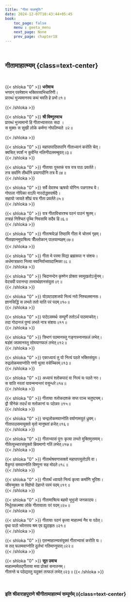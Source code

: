 ```yaml
---
title: "गीता फलश्रुतिः"
date: 2024-12-07T10:43:44+05:45
book:
    toc_page: false
    menu : geeta_menu
    next_page: None
    prev_page: chapter18
---
```


<br/>

## गीतामाहात्म्यम् {class=text-center}
<br/>

{{< shloka  "0"  >}}
**धरोवाच**   
भगवन् परमेशान भक्तिरव्यभिचारिणी।  
प्रारब्धं भुज्यमानस्य कथं भवति हे प्रभो॥१॥ 

{{< /shloka >}}

{{< shloka  "0"  >}}
**श्री विष्णुरुवाच**  
प्रारब्धं भुज्यमानो हि गीताभ्यासरतः सदा ।  
स मुक्तः स सुखी लोके कर्मणा नोपलिप्यते ॥२॥

{{< /shloka >}}

{{< shloka  "0"  >}}
महापापादिपापानि गीताध्यानं करोति चेत्।  
क्वचित् स्पर्शं न कुर्वन्ति नलिनीदलमम्बुवत्॥३॥  
{{< /shloka >}}

{{< shloka  "0"  >}}
गीतायाः पुस्तकं यत्र यत्र पाठः प्रवर्तते।  
तत्र सर्वाणि तीर्थानि प्रयागादीनि तत्र वै॥४॥  
{{< /shloka >}}

{{< shloka  "0"  >}}
सर्वे देवाश्च ऋषयो योगिनः पन्नगाश्च ये।  
गोपाला गोपिका वाऽपि नारदोद्धवपार्षदैः।  
सहायो जायते शीघ्रं यत्र गीता प्रवर्तते॥५॥  
{{< /shloka >}}

{{< shloka  "0"  >}}
यत्र गीताविचारश्च पठनं पाठनं श्रुतम्।  
तत्राहं निश्चितं पृथ्वि निवसामि सदैव हि॥६॥  
{{< /shloka >}}

{{< shloka  "0"  >}}
गीताश्रयेऽहं तिष्ठामि गीता मे चोत्तमं गृहम्।  
गीताज्ञानमुपाश्रित्य त्रीँल्लोकान् पालयाम्यहम्॥७॥  
{{< /shloka >}}

{{< shloka  "0"  >}}
गीता मे परमा विद्या ब्रह्मरूपा न संशयः।  
अर्धमात्राक्षरा नित्या स्वानिर्वाच्यपदात्मिका॥८॥  
{{< /shloka >}}

{{< shloka  "0"  >}}
चिदानन्देन कृष्णेन प्रोक्ता स्वमुखतोऽर्जुनम्।  
वेदत्रयी परानन्दा तत्त्वार्थज्ञानसंयुता॥९॥  
{{< /shloka >}}

{{< shloka  "0"  >}}
योऽष्टादशजपो नित्यं नरो निश्चलमानसः।  
ज्ञानसिद्धिं स लभते ततो याति परं पदम्॥१०॥  
{{< /shloka >}}

{{< shloka  "0"  >}}
पाठेऽसमर्थः सम्पूर्णे ततोऽर्धं पाठमाचरेत्।  
तदा गोदानजं पुण्यं लभते नात्र संशयः॥११॥  
{{< /shloka >}}

{{< shloka  "0"  >}}
त्रिभागं पठमानस्तु गङ्गास्नानफलं लभेत्।  
षडंशं जपमानस्तु सोमयागफलं लभेत्॥१२॥  
{{< /shloka >}}

{{< shloka  "0"  >}}
एकाध्यायं तु यो नित्यं पठते भक्तिसंयुतः।  
रुद्रलोकमवाप्नोति गणो भूत्वा वसेच्चिरम्॥१३॥  
{{< /shloka >}}

{{< shloka  "0"  >}}
अध्यायं श्लोकपादं वा नित्यं यः पठते नरः।  
स याति नरतां यावन्मन्वन्तरं वसुन्धरे॥१४॥  
{{< /shloka >}}

{{< shloka  "0"  >}}
गीतायाः श्लोकदशकं सप्त पञ्च चतुष्टयम्।  
द्वौ त्रीनेकं तदर्धं वा श्लोकानां यः पठेन्नरः॥१५॥  
{{< /shloka >}}

{{< shloka  "0"  >}}
चन्द्रलोकमवाप्नोति वर्षाणामयुतं ध्रुवम्।  
गीतापाठसमायुक्तो मृतो मानुषतां व्रजेत्॥१६॥  
{{< /shloka >}}

{{< shloka  "0"  >}}
गीताभ्यासं पुनः कृत्वा लभते मुक्तिमुत्तमाम्।  
गीतेत्युच्चारसंयुक्तो म्रियमाणो गतिं लभेत्॥१७॥  
{{< /shloka >}}

{{< shloka  "0"  >}}
गीतार्थश्रवणासक्तो महापापयुतोऽपि वा।  
वैकुण्ठं समवाप्नोति विष्णुना सह मोदते॥१८॥  
{{< /shloka >}}

{{< shloka  "0"  >}}
गीतार्थं ध्यायते नित्यं कृत्वा कर्माणि भूरिशः।  
जीवन्मुक्तः स विज्ञेयो देहान्ते परमं पदम्॥१९॥  
{{< /shloka >}}

{{< shloka  "0"  >}}
गीतामाश्रित्य बहवो भूभुजो जनकादयः।  
निर्धूतकल्मषा लोके गीतायाताः परं पदम्॥२०॥  
{{< /shloka >}}

{{< shloka  "0"  >}}
गीतायाः पठनं कृत्वा माहात्म्यं नैव यः पठेत्।  
वृथा पाठो भवेत्तस्य श्रम एव ह्युदाहृतः॥२१॥  
{{< /shloka >}}

{{< shloka  "0"  >}}
एतन्माहात्म्यसंयुक्तं गीताभ्यासं करोति यः।  
स तत् फलमवाप्नोति दुर्लभां गतिमाप्नुयात्॥२२॥  
{{< /shloka >}}

{{< shloka  "0"  >}}
**सूत उवाच**  
माहात्म्यमेतद्गीताया मया प्रोक्तं सनातनम्।  
गीतान्ते च पठेद्यस्तु यदुक्तं तत्फलं लभेत्॥२३॥ 
{{< /shloka >}}

<br/>

### इति श्रीवाराहपुराणे श्रीगीतामाहात्म्यं सम्पूर्णम्॥{class=text-center}